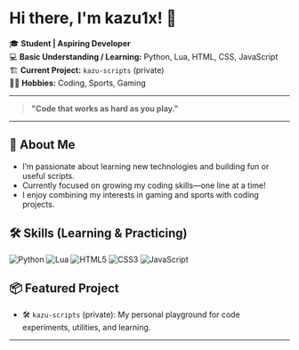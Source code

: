# Hi there, I'm kazu1x! 👋

🎓 **Student | Aspiring Developer**  
💻 **Basic Understanding / Learning:** Python, Lua, HTML, CSS, JavaScript  
🏗️ **Current Project:** `kazu-scripts` (private)  
🏃‍♂️ **Hobbies:** Coding, Sports, Gaming  

---

> **"Code that works as hard as you play."**

---

## 🚀 About Me
- I’m passionate about learning new technologies and building fun or useful scripts.
- Currently focused on growing my coding skills—one line at a time!
- I enjoy combining my interests in gaming and sports with coding projects.

## 🛠️ Skills (Learning & Practicing)
![Python](https://img.shields.io/badge/-Python-3776AB?style=flat-square&logo=python&logoColor=white)
![Lua](https://img.shields.io/badge/-Lua-2C2D72?style=flat-square&logo=lua&logoColor=white)
![HTML5](https://img.shields.io/badge/-HTML5-E34F26?style=flat-square&logo=html5&logoColor=white)
![CSS3](https://img.shields.io/badge/-CSS3-1572B6?style=flat-square&logo=css3&logoColor=white)
![JavaScript](https://img.shields.io/badge/-JavaScript-F7DF1E?style=flat-square&logo=javascript&logoColor=black)

## 📦 Featured Project
- 🛠️ `kazu-scripts` (private): My personal playground for code experiments, utilities, and learning.

---

<!--
**kazu1x/kazu1x** is a ✨ special ✨ repository because its `README.md` appears on your GitHub profile!
-->
